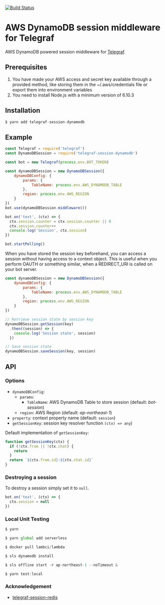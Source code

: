 [![Build Status](https://travis-ci.org/nessgor/telegraf-session-dynamodb.svg?branch=master)](https://travis-ci.org/nessgor/telegraf-session-dynamodb)

# AWS DynamoDB session middleware for Telegraf

AWS DynamoDB powered session middleware for [Telegraf](https://github.com/telegraf/telegraf).

## Prerequisites

1. You have made your AWS access and secret key available through a provided method, like storing them in the ~/.aws/credentials file or export them into environment variables
2. You need to install Node.js  with a minimum version of 6.10.3 

## Installation

```js
$ yarn add telegraf-session-dynamodb
```

## Example

```js
const Telegraf = require('telegraf')
const DynamoDBSession = require('telegraf-session-dynamodb')

const bot = new Telegraf(process.env.BOT_TOKEN)

const dynamoDBSession = new DynamoDBSession({
    dynamoDBConfig: {
        params: {
            TableName: process.env.AWS_DYNAMODB_TABLE
        },
        region: process.env.AWS_REGION
    }
})
bot.use(dynamoDBSession.middleware())

bot.on('text', (ctx) => {
  ctx.session.counter = ctx.session.counter || 0
  ctx.session.counter++
  console.log('Session', ctx.session)
})

bot.startPolling()
```

When you have stored the session key beforehand, you can access a
session without having access to a context object. This is useful when
you perform OAUTH or something similar, when a REDIRECT_URI is called
on your bot server.

```js
const dynamoDBSession = new DynamoDBSession({
    dynamoDBConfig: {
        params: {
            TableName: process.env.AWS_DYNAMODB_TABLE
        },
        region: process.env.AWS_REGION
    }
})

// Retrieve session state by session key
dynamoDBSession.getSession(key)
  .then((session) => {
    console.log('Session state', session)
  })

// Save session state
dynamoDBSession.saveSession(key, session)
```

## API

### Options

* `dynamoDBConfig`:
  * `params`: 
    * `TableName`: AWS DynamoDB Table to store session (default: *bot-session*)
  * `region`: AWS Region (default: *ap-northeast-1*)
* `property`: context property name (default: `session`)
* `getSessionKey`: session key resolver function `(ctx) => any`)

Default implementation of `getSessionKey`:

```js
function getSessionKey(ctx) {
  if (!ctx.from || !ctx.chat) {
    return
  }
  return `${ctx.from.id}:${ctx.chat.id}`
}
```

### Destroying a session

To destroy a session simply set it to `null`.

```js
bot.on('text', (ctx) => {
  ctx.session = null
})

```

### Local Unit Testing

```js
$ yarn

$ yarn global add serverless

$ docker pull lambci/lambda

$ sls dynamodb install

$ sls offline start -r ap-northeast-1 --noTimeout &

$ yarn test:local

```

### Acknowledgement
* [telegraf-session-redis](https://github.com/telegraf/telegraf-session-redis)